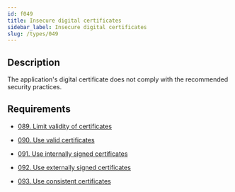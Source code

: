 ```yaml
---
id: f049
title: Insecure digital certificates
sidebar_label: Insecure digital certificates
slug: /types/049
---
```


## Description

The application's digital certificate does not comply with the recommended
security practices.

## Requirements

- [089. Limit validity of certificates](/criteria/certificates/089)

- [090. Use valid certificates](/criteria/certificates/090)

- [091. Use internally signed certificates](/criteria/certificates/091)

- [092. Use externally signed certificates](/criteria/certificates/092)

- [093. Use consistent certificates](/criteria/certificates/093)
